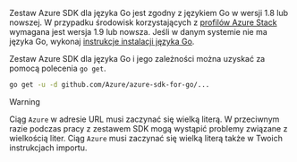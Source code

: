 Zestaw Azure SDK dla języka Go jest zgodny z językiem Go w wersji 1.8 lub nowszej. W przypadku środowisk korzystających z [profilów Azure Stack](https://docs.microsoft.com/en-us/azure/azure-stack/azure-stack-version-profiles) wymagana jest wersja 1.9 lub nowsza. Jeśli w danym systemie nie ma języka Go, wykonaj [instrukcje instalacji języka Go](https://golang.org/doc/install).

Zestaw Azure SDK dla języka Go i jego zależności można uzyskać za pomocą polecenia `go get`.

```bash
go get -u -d github.com/Azure/azure-sdk-for-go/...
```

> [!WARNING]
> Ciąg `Azure` w adresie URL musi zaczynać się wielką literą. W przeciwnym razie podczas pracy z zestawem SDK mogą wystąpić problemy związane z wielkością liter. Ciąg `Azure` musi zaczynać się wielką literą także w Twoich instrukcjach importu.

